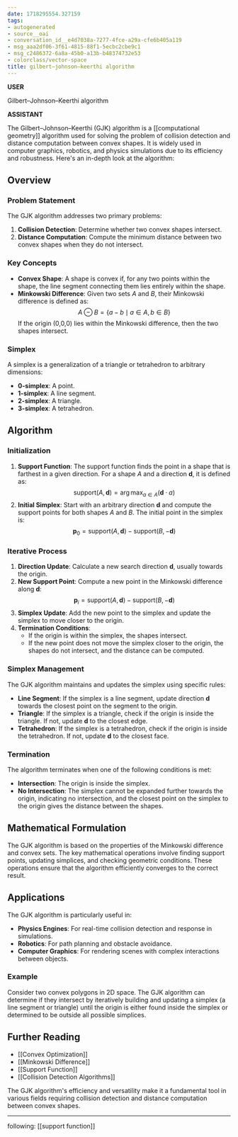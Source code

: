 ```yaml
---
date: 1718295554.327159
tags:
- autogenerated
- source__oai
- conversation_id__e4d7038a-7277-4fce-a29a-cfe6b405a119
- msg_aaa2df06-3f61-4815-88f1-5ecbc2cbe9c1
- msg_c2486372-6a8a-45b0-a13b-b48374732e53
- colorclass/vector-space
title: gilbert–johnson–keerthi algorithm
---
```


**USER**

Gilbert–Johnson–Keerthi algorithm


**ASSISTANT**

The Gilbert–Johnson–Keerthi (GJK) algorithm is a [[computational geometry]] algorithm used for solving the problem of collision detection and distance computation between convex shapes. It is widely used in computer graphics, robotics, and physics simulations due to its efficiency and robustness. Here's an in-depth look at the algorithm:

## Overview

### Problem Statement
The GJK algorithm addresses two primary problems:
1. **Collision Detection**: Determine whether two convex shapes intersect.
2. **Distance Computation**: Compute the minimum distance between two convex shapes when they do not intersect.

### Key Concepts
- **Convex Shape**: A shape is convex if, for any two points within the shape, the line segment connecting them lies entirely within the shape.
- **Minkowski Difference**: Given two sets $A$ and $B$, their Minkowski difference is defined as:
  $$ A \ominus B = \{ a - b \mid a \in A, b \in B \} $$
  If the origin (0,0,0) lies within the Minkowski difference, then the two shapes intersect.

### Simplex
A simplex is a generalization of a triangle or tetrahedron to arbitrary dimensions:
- **0-simplex**: A point.
- **1-simplex**: A line segment.
- **2-simplex**: A triangle.
- **3-simplex**: A tetrahedron.

## Algorithm

### Initialization
1. **Support Function**: The support function finds the point in a shape that is farthest in a given direction. For a shape $A$ and a direction $\mathbf{d}$, it is defined as:
   $$ \text{support}(A, \mathbf{d}) = \arg\max_{a \in A} (\mathbf{d} \cdot a) $$
2. **Initial Simplex**: Start with an arbitrary direction $\mathbf{d}$ and compute the support points for both shapes $A$ and $B$. The initial point in the simplex is:
   $$ \mathbf{p}_0 = \text{support}(A, \mathbf{d}) - \text{support}(B, -\mathbf{d}) $$

### Iterative Process
1. **Direction Update**: Calculate a new search direction $\mathbf{d}$, usually towards the origin.
2. **New Support Point**: Compute a new point in the Minkowski difference along $\mathbf{d}$:
   $$ \mathbf{p}_i = \text{support}(A, \mathbf{d}) - \text{support}(B, -\mathbf{d}) $$
3. **Simplex Update**: Add the new point to the simplex and update the simplex to move closer to the origin.
4. **Termination Conditions**:
   - If the origin is within the simplex, the shapes intersect.
   - If the new point does not move the simplex closer to the origin, the shapes do not intersect, and the distance can be computed.

### Simplex Management
The GJK algorithm maintains and updates the simplex using specific rules:
- **Line Segment**: If the simplex is a line segment, update direction $\mathbf{d}$ towards the closest point on the segment to the origin.
- **Triangle**: If the simplex is a triangle, check if the origin is inside the triangle. If not, update $\mathbf{d}$ to the closest edge.
- **Tetrahedron**: If the simplex is a tetrahedron, check if the origin is inside the tetrahedron. If not, update $\mathbf{d}$ to the closest face.

### Termination
The algorithm terminates when one of the following conditions is met:
- **Intersection**: The origin is inside the simplex.
- **No Intersection**: The simplex cannot be expanded further towards the origin, indicating no intersection, and the closest point on the simplex to the origin gives the distance between the shapes.

## Mathematical Formulation
The GJK algorithm is based on the properties of the Minkowski difference and convex sets. The key mathematical operations involve finding support points, updating simplices, and checking geometric conditions. These operations ensure that the algorithm efficiently converges to the correct result.

## Applications
The GJK algorithm is particularly useful in:
- **Physics Engines**: For real-time collision detection and response in simulations.
- **Robotics**: For path planning and obstacle avoidance.
- **Computer Graphics**: For rendering scenes with complex interactions between objects.

### Example
Consider two convex polygons in 2D space. The GJK algorithm can determine if they intersect by iteratively building and updating a simplex (a line segment or triangle) until the origin is either found inside the simplex or determined to be outside all possible simplices.

## Further Reading
- [[Convex Optimization]]
- [[Minkowski Difference]]
- [[Support Function]]
- [[Collision Detection Algorithms]]

The GJK algorithm's efficiency and versatility make it a fundamental tool in various fields requiring collision detection and distance computation between convex shapes.


---


following: [[support function]]